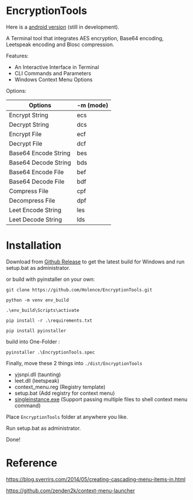 # EncryptionTools

Here is a [android version](https://github.com/Holence/EncryptionTools-Flutter) (still in development).

A Terminal tool that integrates AES encryption, Base64 encoding, Leetspeak encoding and Blosc compression.

Features:

- An Interactive Interface in Terminal
- CLI Commands and Parameters
- Windows Context Menu Options

Options:

| Options              | -m (mode) |
| -------------------- | --------- |
| Encrypt String       | ecs       |
| Decrypt String       | dcs       |
| Encrypt File         | ecf       |
| Decrypt File         | dcf       |
| Base64 Encode String | bes       |
| Base64 Decode String | bds       |
| Base64 Encode File   | bef       |
| Base64 Decode File   | bdf       |
| Compress File        | cpf       |
| Decompress File      | dpf       |
| Leet Encode String   | les       |
| Leet Decode String   | lds       |

# Installation

Download from [Github Release](https://github.com/Holence/EncryptionTools/releases) to get the latest build for Windows and run setup.bat as administrator.

or build with pyinstaller on your own:

`git clone https://github.com/Holence/EncryptionTools.git`

`python -m venv env_build`

`.\env_build\Scripts\activate`

`pip install -r .\requirements.txt`

`pip install pyinstaller`

build into One-Folder :

`pyinstaller .\EncryptionTools.spec`

Finally, move these 2 things into `./dist/EncryptionTools`

- yjsnpi.dll (taunting)
- leet.dll (leetspeak)
- context_menu.reg (Registry template)
- setup.bat (Add registry for context menu)
- [singleinstance.exe](https://github.com/zenden2k/context-menu-launcher/releases) (Support passing multiple files to shell context menu command)

Place `EncryptionTools` folder at anywhere you like.

Run setup.bat as administrator.

Done!

# Reference

<https://blog.sverrirs.com/2014/05/creating-cascading-menu-items-in.html>

<https://github.com/zenden2k/context-menu-launcher>

